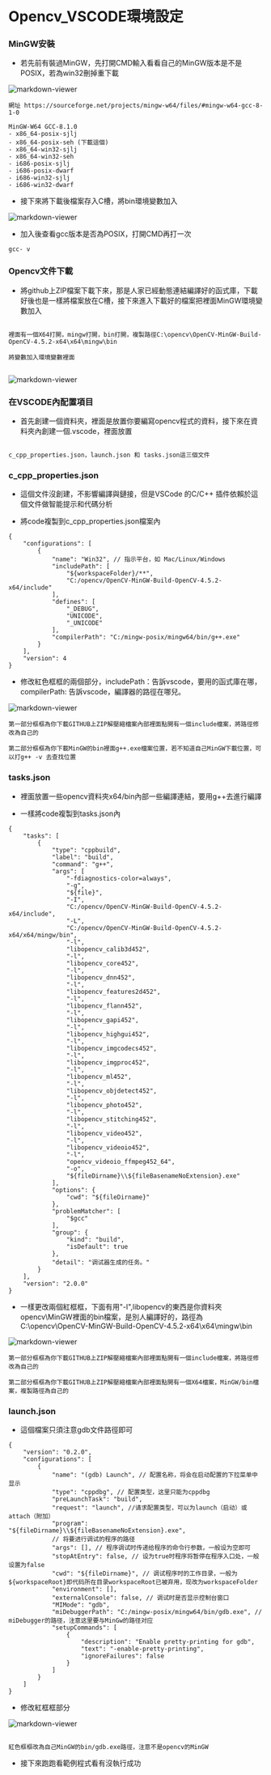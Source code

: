 Opencv_VSCODE環境設定
======

### MinGW安裝

+ 若先前有裝過MinGW，先打開CMD輸入看看自己的MinGW版本是不是POSIX，若為win32刪掉重下載

![markdown-viewer](image/1.png)

```
網址 https://sourceforge.net/projects/mingw-w64/files/#mingw-w64-gcc-8-1-0

MinGW-W64 GCC-8.1.0
- x86_64-posix-sjlj
- x86_64-posix-seh (下載這個)
- x86_64-win32-sjlj
- x86_64-win32-seh
- i686-posix-sjlj
- i686-posix-dwarf
- i686-win32-sjlj
- i686-win32-dwarf

```

+ 接下來將下載後檔案存入C槽，將bin環境變數加入

![markdown-viewer](image/2.png)

+ 加入後查看gcc版本是否為POSIX，打開CMD再打一次

```
gcc- v

```

### Opencv文件下載

+ 將github上ZIP檔案下載下來，那是人家已經動態連結編譯好的函式庫，下載好後也是一樣將檔案放在C槽，接下來進入下載好的檔案把裡面MinGW環境變數加入

```

裡面有一個X64打開，mingw打開，bin打開，複製路徑C:\opencv\OpenCV-MinGW-Build-OpenCV-4.5.2-x64\x64\mingw\bin

將變數加入環境變數裡面


```

![markdown-viewer](image/3.png)

### 在VSCODE內配置項目

+ 首先創建一個資料夾，裡面是放置你要編寫opencv程式的資料，接下來在資料夾內創建一個.vscode，裡面放置

```

c_cpp_properties.json，launch.json 和 tasks.json這三個文件

```

### c_cpp_properties.json

+ 這個文件沒創建，不影響編譯與鏈接，但是VSCode 的C/C++ 插件依賴於這個文件做智能提示和代碼分析

+ 將code複製到c_cpp_properties.json檔案內

```
{
    "configurations": [
        {
            "name": "Win32", // 指示平台，如 Mac/Linux/Windows
            "includePath": [
                "${workspaceFolder}/**",
                "C:/opencv/OpenCV-MinGW-Build-OpenCV-4.5.2-x64/include"
            ],
            "defines": [
                "_DEBUG",
                "UNICODE",
                "_UNICODE"
            ],
            "compilerPath": "C:/mingw-posix/mingw64/bin/g++.exe"
        }
    ],
    "version": 4
}

```

+ 修改紅色框框的兩個部分，includePath：告訴vscode，要用的函式庫在哪，compilerPath: 告訴vscode，編譯器的路徑在哪兒。

![markdown-viewer](image/4.png)

```
第一部分框框為你下載GITHUB上ZIP解壓縮檔案內部裡面點開有一個include檔案，將路徑修改為自己的

第二部分框框為你下載MinGW的bin裡面g++.exe檔案位置，若不知道自己MinGW下載位置，可以打g++ -v 去查找位置

```

### tasks.json

+ 裡面放置一些opencv資料夾x64/bin內部一些編譯連結，要用g++去進行編譯

+ 一樣將code複製到tasks.json內

```
{
    "tasks": [
        {
            "type": "cppbuild",
            "label": "build",
            "command": "g++",
            "args": [
                "-fdiagnostics-color=always",
                "-g",
                "${file}",
                "-I",
                "C:/opencv/OpenCV-MinGW-Build-OpenCV-4.5.2-x64/include",
                "-L",
                "C:/opencv/OpenCV-MinGW-Build-OpenCV-4.5.2-x64/x64/mingw/bin",
                "-l",
                "libopencv_calib3d452",
                "-l",
                "libopencv_core452",
                "-l",
                "libopencv_dnn452",
                "-l",
                "libopencv_features2d452",
                "-l",
                "libopencv_flann452",
                "-l",
                "libopencv_gapi452",
                "-l",
                "libopencv_highgui452",
                "-l",
                "libopencv_imgcodecs452",
                "-l",
                "libopencv_imgproc452",
                "-l",
                "libopencv_ml452",
                "-l",
                "libopencv_objdetect452",
                "-l",
                "libopencv_photo452",
                "-l",
                "libopencv_stitching452",
                "-l",
                "libopencv_video452",
                "-l",
                "libopencv_videoio452",
                "-l",
                "opencv_videoio_ffmpeg452_64",
                "-o",
                "${fileDirname}\\${fileBasenameNoExtension}.exe"
            ],
            "options": {
                "cwd": "${fileDirname}"
            },
            "problemMatcher": [
                "$gcc"
            ],
            "group": {
                "kind": "build",
                "isDefault": true
            },
            "detail": "调试器生成的任务。"
        }
    ],
    "version": "2.0.0"
}

```

+ 一樣更改兩個紅框框，下面有用"-l",libopencv的東西是你資料夾opencv\MinGW裡面的bin檔案，是別人編譯好的，路徑為C:\opencv\OpenCV-MinGW-Build-OpenCV-4.5.2-x64\x64\mingw\bin

![markdown-viewer](image/5.png)

```
第一部分框框為你下載GITHUB上ZIP解壓縮檔案內部裡面點開有一個include檔案，將路徑修改為自己的

第二部分框框為你下載GITHUB上ZIP解壓縮檔案內部裡面點開有一個X64檔案，MinGW/bin檔案，複製路徑為自己的

```

### launch.json

+ 這個檔案只須注意gdb文件路徑即可

```
{
    "version": "0.2.0",
    "configurations": [
        {
            "name": "(gdb) Launch", // 配置名称，将会在启动配置的下拉菜单中显示   
            "type": "cppdbg", // 配置类型，这里只能为cppdbg
            "preLaunchTask": "build",
            "request": "launch", //请求配置类型，可以为launch（启动）或attach（附加）      
            "program": "${fileDirname}\\${fileBasenameNoExtension}.exe",
            // 将要进行调试的程序的路径
            "args": [], // 程序调试时传递给程序的命令行参数，一般设为空即可        
            "stopAtEntry": false, // 设为true时程序将暂停在程序入口处，一般设置为false       
            "cwd": "${fileDirname}", // 调试程序时的工作目录，一般为${workspaceRoot}即代码所在目录workspaceRoot已被弃用，现改为workspaceFolder        
            "environment": [],
            "externalConsole": false, // 调试时是否显示控制台窗口  
            "MIMode": "gdb",
            "miDebuggerPath": "C:/mingw-posix/mingw64/bin/gdb.exe", // miDebugger的路径，注意这里要与MinGw的路径对应  
            "setupCommands": [
                {
                    "description": "Enable pretty-printing for gdb",
                    "text": "-enable-pretty-printing",
                    "ignoreFailures": false
                }
            ]
        }
    ]
}

```

+ 修改紅框框部分

![markdown-viewer](image/6.png)

```

紅色框框改為自己MinGW的bin/gdb.exe路徑，注意不是opencv的MinGW

```

+ 接下來跑跑看範例程式看有沒執行成功






